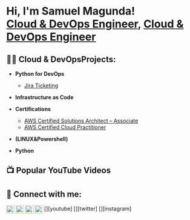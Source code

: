 <h1>Hi, I'm Samuel Magunda! <br/><a href="[https://github.com/samuelmag/]">Cloud & DevOps Engineer</a>, <a href="[https://www.linkedin.com/in/samuel-magunda-a0ab79243/]">Cloud & DevOps Engineer</a></h1>

<h2>👨‍💻 Cloud & DevOpsProjects:</h2>

- <b>Python for DevOps</b>
  - [Jira Ticketing](https://github.com/samuelmag/jira_ticket)
- <b>Infrastructure as Code </b>
 
- <b>Certifications</b>
  - [AWS Certified Solutions Architect – Associate](https://www.credly.com/badges/224236ef-9ddb-4c0e-8ec6-b9ca1be1c1d7)
  - [AWS Certified Cloud Practitioner](https://www.credly.com/badges/e28ae27d-2e87-47ad-9030-4cf17561f9b9)
  
- <b> (LINUX&Powershell)</b>
  
- <b>Python</b>


<h2>📺 Popular YouTube Videos</h2>



<h2> 🤳 Connect with me:</h2>

[<img align="left" alt="JoshMadakor | YouTube" width="22px" src="https://cdn.jsdelivr.net/npm/simple-icons@v3/icons/youtube.svg" />][youtube]
[<img align="left" alt="JoshMadakor | Twitter" width="22px" src="https://cdn.jsdelivr.net/npm/simple-icons@v3/icons/twitter.svg" />][twitter]
[<img align="left" alt="JoshMadakor | LinkedIn" width="22px" src="https://cdn.jsdelivr.net/npm/simple-icons@v3/icons/linkedin.svg" />][linkedin]
[<img align="left" alt="JoshMadakor | Instagram" width="22px" src="https://cdn.jsdelivr.net/npm/simple-icons@v3/icons/instagram.svg" />][instagram]

[linkedin]: [https://linkedin.com/in/joshmadakor](https://www.linkedin.com/in/samuel-magunda-a0ab79243/)

<!--
**joshmadakor1/joshmadakor1** is a ✨ _special_ ✨ repository because its `README.md` (this file) appears on your GitHub profile.

Here are some ideas to get you started:

- 🔭 I’m currently working on ...
- 🌱 I’m currently learning ...
- 👯 I’m looking to collaborate on ...
- 🤔 I’m looking for help with ...
- 💬 Ask me about ...
- 📫 How to reach me: ...
- 😄 Pronouns: ...
- ⚡ Fun fact: ...
-->
